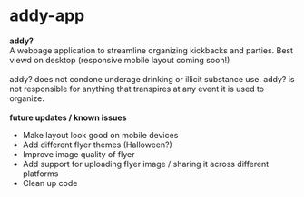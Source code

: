 # addy-app

**addy?**
<br>
A webpage application to streamline organizing kickbacks and parties. Best viewd on desktop (responsive mobile layout coming soon!)
<br>
<br>
addy? does not condone underage drinking or illicit substance use. addy? is not responsible for anything that transpires at any event it is used to organize.
<br>
<br>
**future updates / known issues**

- Make layout look good on mobile devices
- Add different flyer themes (Halloween?)
- Improve image quality of flyer
- Add support for uploading flyer image / sharing it across different platforms
- Clean up code
